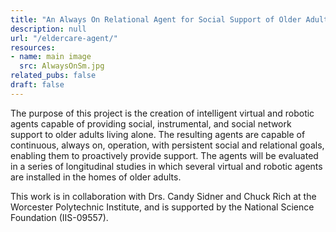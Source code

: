 ```yaml
---
title: "An Always On Relational Agent for Social Support of Older Adults"
description: null
url: "/eldercare-agent/"
resources:
- name: main image
  src: AlwaysOnSm.jpg
related_pubs: false
draft: false
---
```


The purpose of this project is the creation of intelligent virtual and   robotic agents capable of providing social, instrumental, and social   network support to older adults living alone. The resulting agents are capable of continuous, always on, operation, with persistent social   and relational goals, enabling them to proactively provide support. The   agents will be evaluated in a series of longitudinal studies in which   several virtual and robotic agents are installed in the homes of older adults.

This work is in collaboration with Drs. Candy Sidner and Chuck Rich at the Worcester Polytechnic Institute, and is supported by the National Science Foundation (IIS-09557).

